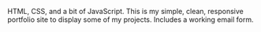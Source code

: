 HTML, CSS, and a bit of JavaScript.
This is my simple, clean, responsive portfolio site to display some of my projects.
Includes a working email form.
